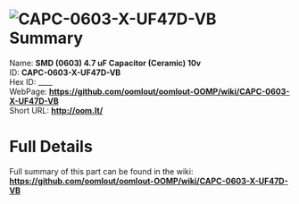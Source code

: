 
![CAPC-0603-X-UF47D-VB](https://github.com/oomlout/oomlout-OOMP/blob/master/parts/CAPC-0603-X-UF47D-VB/CAPC-0603-X-UF47D-VB_420.jpg)   
Summary
=================
  
Name: __SMD (0603) 4.7 uF Capacitor (Ceramic) 10v__    
ID: __CAPC-0603-X-UF47D-VB__   
Hex ID: ____   
WebPage: __https://github.com/oomlout/oomlout-OOMP/wiki/CAPC-0603-X-UF47D-VB__   
Short URL: __http://oom.lt/__   

Full Details
==========================
Full summary of this part can be found in the wiki:   
__https://github.com/oomlout/oomlout-OOMP/wiki/CAPC-0603-X-UF47D-VB__    

